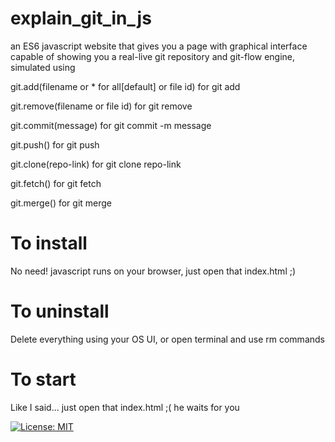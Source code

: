 # explain_git_in_js

an ES6 javascript website that gives you a page with graphical interface
capable of showing you a real-live git repository and git-flow engine, simulated using

git.add(filename or * for all[default] or file id) for git add

git.remove(filename or file id) for git remove

git.commit(message) for git commit -m message

git.push() for git push

git.clone(repo-link) for git clone repo-link

git.fetch() for git fetch

git.merge() for git merge

  


  

# To install
  No need! javascript runs on your browser, just open that index.html ;)
# To uninstall
  Delete everything using your OS UI, or open terminal and use rm commands
# To start
  Like I said... just open that index.html ;( he waits for you
  

[![License: MIT](https://img.shields.io/badge/License-MIT-yellow.svg)](https://opensource.org/licenses/MIT)

